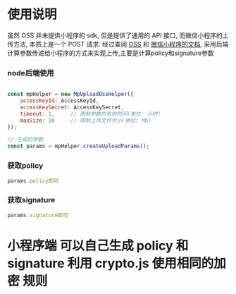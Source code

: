 # 使用说明

虽然 OSS 并未提供小程序的 sdk, 但是提供了通用的 API 接口, 而微信小程序的上传方法, 本质上是一个 POST 请求. 经过查阅 [OSS](https://help.aliyun.com/document_detail/31988.html?spm=a2c4g.11186623.2.2.W0gqKB#reference_smp_nsw_wdb) 和 [微信小程序的文档](https://developers.weixin.qq.com/miniprogram/dev/api/network-file.html), 采用后端计算参数传递给小程序的方式来实现上传,主要是计算policy和signature参数

### node后端使用
``` JavaScript

const mpHelper = new MpUploadOssHelper({
    accessKeyId: AccessKeyId,
    accessKeySecret: AccessKeySecret,
    timeout: 1,     // 限制参数的有效时间(单位: 小时)
    maxSize: 10     // 限制上传文件大小(单位: Mb)
});

// 生成的参数
const params = mpHelper.createUploadParams();

```

### 获取policy

```javascript
params.policy即可
```

### 获取signature

```javascript
params.signature即可
```
  
  
# 小程序端 可以自己生成 policy 和 signature 利用 crypto.js 使用相同的加密 规则
